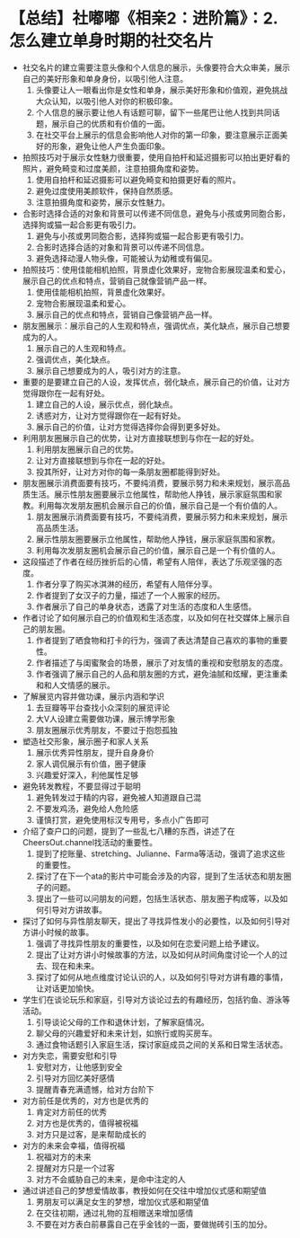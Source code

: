 # 【总结】社嘟嘟《相亲2：进阶篇》：2.怎么建立单身时期的社交名片

-   社交名片的建立需要注意头像和个人信息的展示，头像要符合大众审美，展示自己的美好形象和单身身份，以吸引他人注意。
    1.  头像要让人一眼看出你是女性和单身，展示美好形象和价值观，避免挑战大众认知，以吸引他人对你的积极印象。
    2.  个人信息的展示要让他人有话题可聊，留下一些尾巴让他人找到共同话题，展示自己的优质和有价值的一面。
    3.  在社交平台上展示的信息会影响他人对你的第一印象，要注意展示正面美好的形象，避免让他人产生负面印象。
-   拍照技巧对于展示女性魅力很重要，使用自拍杆和延迟摄影可以拍出更好看的照片，避免畸变和过度美颜，注意拍摄角度和姿势。
    1.  使用自拍杆和延迟摄影可以避免畸变和拍摄更好看的照片。
    2.  避免过度使用美颜软件，保持自然质感。
    3.  注意拍摄角度和姿势，展示女性魅力。
-   合影时选择合适的对象和背景可以传递不同信息，避免与小孩或男同胞合影，选择狗或猫一起合影更有吸引力。
    1.  避免与小孩或男同胞合影，选择狗或猫一起合影更有吸引力。
    2.  合影时选择合适的对象和背景可以传递不同信息。
    3.  避免选择动漫人物头像，可能被认为幼稚或有偏见。
-   拍照技巧：使用佳能相机拍照，背景虚化效果好，宠物合影展现温柔和爱心，展示自己的优点和特点，营销自己就像营销产品一样。
    1.  使用佳能相机拍照，背景虚化效果好。
    2.  宠物合影展现温柔和爱心。
    3.  展示自己的优点和特点，营销自己像营销产品一样。
-   朋友圈展示：展示自己的人生观和特点，强调优点，美化缺点，展示自己想要成为的人。
    1.  展示自己的人生观和特点。
    2.  强调优点，美化缺点。
    3.  展示自己想要成为的人，吸引对方的注意。
-   重要的是要建立自己的人设，发挥优点，弱化缺点，展示自己的价值，让对方觉得跟你在一起有好处。
    1.  建立自己的人设，展示优点，弱化缺点。
    2.  诱惑对方，让对方觉得跟你在一起有好处。
    3.  展示自己的价值，让对方觉得选择你会得到更多好处。
-   利用朋友圈展示自己的优势，让对方直接联想到与你在一起的好处。
    1.  利用朋友圈展示自己的优势。
    2.  让对方直接联想到与你在一起的好处。
    3.  投其所好，让对方对你的每一条朋友圈都能得到好处。
-   朋友圈展示消费面要有技巧，不要纯消费，要展示努力和未来规划，展示高品质生活。展示性朋友圈要展示立他属性，帮助他人挣钱，展示家庭氛围和家教。利用每次发朋友圈机会展示自己的价值，展示自己是一个有价值的人。
    1.  朋友圈展示消费面要有技巧，不要纯消费，要展示努力和未来规划，展示高品质生活。
    2.  展示性朋友圈要展示立他属性，帮助他人挣钱，展示家庭氛围和家教。
    3.  利用每次发朋友圈机会展示自己的价值，展示自己是一个有价值的人。
-   这段描述了作者在经历挫折后的心情，希望有人陪伴，表达了乐观坚强的态度。
    1.  作者分享了购买冰淇淋的经历，希望有人陪伴分享。
    2.  作者提到了女汉子的力量，描述了一个人搬家的经历。
    3.  作者展示了自己的单身状态，透露了对生活的态度和人生感悟。
-   作者讨论了如何展示自己的价值观和生活态度，以及如何在社交媒体上展示自己的朋友圈。
    1.  作者提到了晒食物和打卡的行为，强调了表达清楚自己喜欢的事物的重要性。
    2.  作者描述了与闺蜜聚会的场景，展示了对友情的重视和安慰朋友的态度。
    3.  作者强调了展示自己的人品和朋友圈的方式，避免油腻和炫耀，更注重柔和和人文情感的展示。
-   了解展览内容并做功课，展示内涵和学识
    1.  去豆瓣等平台查找小众深刻的展览评论
    2.  大V人设建立需要做功课，展示博学形象
    3.  朋友圈展示优秀朋友，不要过于抱怨孤独
-   塑造社交形象，展示圈子和家人关系
    1.  展示优秀异性朋友，提升自身身价
    2.  家人调侃展示有价值，圈子健康
    3.  兴趣爱好深入，利他属性足够
-   避免转发教程，不要显得过于聪明
    1.  避免转发过于精的内容，避免被人知道跟自己混
    2.  不要发鸡汤，避免给人危险感
    3.  谨慎打赏，避免使用标汉专用号，多点小广告即可
-   介绍了查户口的问题，提到了一些乱七八糟的东西，讲述了在CheersOut.channel找活动的重要性。
    1.  提到了挖账量、stretching、Julianne、Farma等活动，强调了追求这些的重要性。
    2.  探讨了在下一个ata的影片中可能会涉及的内容，提到了生活状态和朋友圈子的问题。
    3.  提出了一些可以问朋友的问题，包括生活状态、朋友圈子构成等，以及如何引导对方讲故事。
-   探讨了如何与异性朋友聊天，提出了寻找异性发小的必要性，以及如何引导对方讲小时候的故事。
    1.  强调了寻找异性朋友的重要性，以及如何在恋爱问题上给予建议。
    2.  提出了让对方讲小时候故事的方法，以及如何从时间角度讨论一个人的过去、现在和未来。
    3.  探讨了如何从地点维度讨论认识的人，以及如何引导对方讲有趣的事情，让对话更加愉快。
-   学生们在谈论玩乐和家庭，引导对方谈论过去的有趣经历，包括钓鱼、游泳等活动。
    1.  引导谈论父母的工作和退休计划，了解家庭情况。
    2.  聊父母的兴趣爱好和未来计划，如旅行或购买房车。
    3.  通过食物话题引入家庭生活，探讨家庭成员之间的关系和日常生活状态。
-   对方失恋，需要安慰和引导
    1.  安慰对方，让他感到安全
    2.  引导对方回忆美好感情
    3.  提醒青春充满遗憾，给对方台阶下
-   对方前任是优秀的，对方也是优秀的
    1.  肯定对方前任的优秀
    2.  对方也是优秀的，值得被祝福
    3.  对方只是过客，是来帮助成长的
-   对方的未来会幸福，值得祝福
    1.  祝福对方的未来
    2.  提醒对方只是一个过客
    3.  对方不会威胁自己的未来，是命中注定的人
-   通过讲述自己的梦想爱情故事，教授如何在交往中增加仪式感和期望值
    1.  男朋友可以满足女生的梦想，增加仪式感和期望值
    2.  在交往初期，通过礼物的互相赠送来增加感情
    3.  不要在对方表白前暴露自己在乎金钱的一面，要做抛砖引玉的加分。